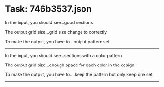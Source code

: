 # Task: 746b3537.json

In the input, you should see...good sections

The output grid size...grid size change to correctly

To make the output, you have to...output pattern set

---

In the input, you should see...sections with a color pattern

The output grid size...enough space for each color in the design

To make the output, you have to....keep the pattern but only keep one set

---

